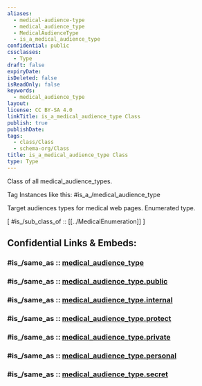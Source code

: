 ```yaml
---
aliases:
  - medical-audience-type
  - medical_audience_type
  - MedicalAudienceType
  - is_a_medical_audience_type
confidential: public
cssclasses:
  - Type
draft: false
expiryDate:
isDeleted: false
isReadOnly: false
keywords:
  - medical_audience_type
layout:
license: CC BY-SA 4.0
linkTitle: is_a_medical_audience_type Class
publish: true
publishDate:
tags:
  - class/Class
  - schema-org/Class
title: is_a_medical_audience_type Class
type: Type
---
```


Class of all medical_audience_types.

Tag Instances like this: 
#is_a_/medical_audience_type

Target audiences types for medical web pages. Enumerated type.

[ #is_/sub_class_of :: [[../MedicalEnumeration]] ]


## Confidential Links & Embeds: 

### #is_/same_as :: [medical_audience_type](/_Standards/schema-org/Class/is_a_/Intangible/enumeration/medical_enumeration/medical_audience_type.md) 

### #is_/same_as :: [medical_audience_type.public](/_public/schema-org/Class/is_a_/Intangible/enumeration/medical_enumeration/medical_audience_type.public.md) 

### #is_/same_as :: [medical_audience_type.internal](/_internal/schema-org/Class/is_a_/Intangible/enumeration/medical_enumeration/medical_audience_type.internal.md) 

### #is_/same_as :: [medical_audience_type.protect](/_protect/schema-org/Class/is_a_/Intangible/enumeration/medical_enumeration/medical_audience_type.protect.md) 

### #is_/same_as :: [medical_audience_type.private](/_private/schema-org/Class/is_a_/Intangible/enumeration/medical_enumeration/medical_audience_type.private.md) 

### #is_/same_as :: [medical_audience_type.personal](/_personal/schema-org/Class/is_a_/Intangible/enumeration/medical_enumeration/medical_audience_type.personal.md) 

### #is_/same_as :: [medical_audience_type.secret](/_secret/schema-org/Class/is_a_/Intangible/enumeration/medical_enumeration/medical_audience_type.secret.md)

